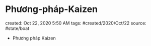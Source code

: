 ---
---

# Phương-pháp-Kaizen

created: Oct 22, 2020 5:50 AM
tags: #created/2020/Oct/22
source: #state/boat 

- Phương pháp Kaizen